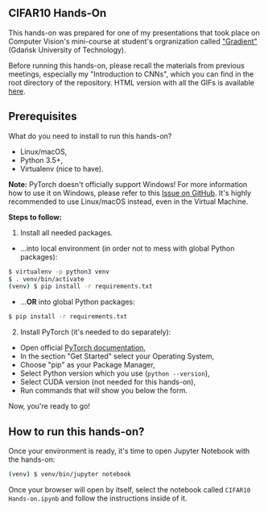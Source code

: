 CIFAR10 Hands-On
----------------

This hands-on was prepared for one of my presentations that took place on Computer
 Vision's mini-course at student's orgranization called ["Gradient"](http://gradient.eti.pg.gda.pl/)
 (Gdańsk University of Technology).

Before running this hands-on, please recall the materials from previous meetings,
 especially my "Introduction to CNNs", which you can find in the root directory
 of the repository. HTML version with all the GIFs is available
 [here](https://mega.nz/#%21H4IEnZKJ%21so0Czkp8lcLWCt0o3O912WnKZBFjkvZFeJG23kITpig).

## Prerequisites

What do you need to install to run this hands-on?

 - Linux/macOS,
 - Python 3.5+,
 - Virtualenv (nice to have).

**Note:** PyTorch doesn't officially support Windows! For more information how to
 use it on Windows, please refer to this [Issue on GitHub](https://github.com/pytorch/pytorch/issues/494).
 It's highly recommended to use Linux/macOS instead, even in the Virtual Machine.

**Steps to follow:**

1. Install all needed packages.

 - ...into local environment (in order not to mess with global Python packages):

```bash
$ virtualenv -p python3 venv
$ . venv/bin/activate
(venv) $ pip install -r requirements.txt
```

 - ...**OR** into global Python packages:

```bash
$ pip install -r requirements.txt
```

2. Install PyTorch (it's needed to do separately):

 - Open official [PyTorch documentation](http://pytorch.org/#pip-install-pytorch),
 - In the section "Get Started" select your Operating System,
 - Choose "pip" as your Package Manager,
 - Select Python version which you use (`python --version`),
 - Select CUDA version (not needed for this hands-on),
 - Run commands that will show you below the form.

Now, you're ready to go!

## How to run this hands-on?

Once your environment is ready, it's time to open Jupyter Notebook
 with the hands-on:

```bash
(venv) $ venv/bin/jupyter notebook
```

Once your browser will open by itself, select the notebook called `CIFAR10 Hands-on.ipynb`
 and follow the instructions inside of it.


